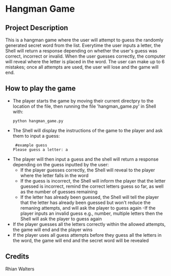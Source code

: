 # Hangman Game 




## Project Description

This is a hangman game where the user will attempt to guess the randomly generated secret word from the list. 
Everytime the user inputs a letter, the Shell will return a response depending on whether the user's guess was correct, incorrect or invalid. 
When the user guesses correctly, the computer will reveal where the letter is placed in the word.
The user can make up to 6 mistakes; once all attempts are used, the user will lose and the game will end. 


## How to play the game

* The player starts the game by moving their current directpry to the location of the file, then running the file 'hangman_game.py' in Shell with:
  ```
  python hangman_game.py

  ```
* The Shell will display the instructions of the game to the player and ask them to input a guess:
   ```
    #example guess
  Please guess a letter: a 
  ```
* The player will then input a guess and the shell will return a response depending on the guess inputted by the user:
  - If the player guesses correctly, the Shell will reveal to the player where the letter falls in the word 
  - If the guess is incorrect, the Shell will inform the player that the letter guessed is incorrect, remind the correct letters guess so far, as well as the number of guesses remaining
  - If the letter has already been guessed, the Shell will tell the player that the letter has already been guessed but won't reduce the remaning attempts, and will ask the player to guess again
  -If the player inputs an invalid guess e.g., number, multiple letters then the Shell will ask the player to guess again
* If the player guesses all the letters correctly within the allowed attempts, the game will end and the player wins
* If the player uses all guess attempts before they guess all the letters in the word, the game will end and the secret word will be revealed

## Credits
Rhian Walters